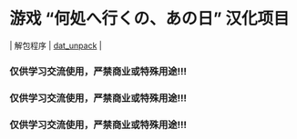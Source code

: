 # 游戏 “何処へ行くの、あの日” 汉化项目
| 解包程序 | [dat_unpack](https://github.com/cokkeijigen/doko_iku_cn/tree/main/DOKOIKU/dat_unpack) |
### 仅供学习交流使用，严禁商业或特殊用途!!!
### 仅供学习交流使用，严禁商业或特殊用途!!!
### 仅供学习交流使用，严禁商业或特殊用途!!!
